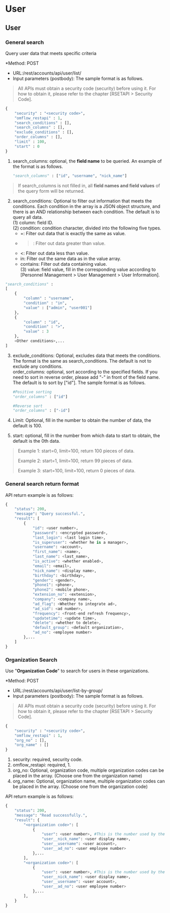 # User

## User

### General search

Query user data that meets specific criteria

\*Method: POST

* URL:/rest/accounts/api/user/list/
* Input parameters (postbody): The sample format is as follows.

> All APIs must obtain a security code (security) before using it. For how to obtain it, please refer to the chapter \[RSETAPI > Security Code].

```python
{
	"security" : "<security code>",
	"omflow_restapi" : 1,
	"search_conditions" : [],
	"search_columns" : [],
	"exclude_conditions" : [],
	"order_columns" : [],
	"limit" : 100,
	"start" : 0
}
```

1.  search\_columns: optional, the **field name** to be queried. An example of the format is as follows.

    ```python
    "search_columns" : ["id", "username", "nick_name"]
    ```

> If search\_columns is not filled in, all **field names and field values** of the query form will be returned.

2. search\_conditions: Optional to filter out information that meets the conditions. Each condition in the array is a JSON object structure, and there is an AND relationship between each condition. The default is to query all data.\
   (1) column: field ID.\
   (2) condition: condition character, divided into the following five types.
   * \=: Filter out data that is exactly the same as value.
   * > : Filter out data greater than value.
   * <: Filter out data less than value.
   * in: Filter out the same data as in the value array.
   * contains: Filter out data containing value.\
     (3) value: field value, fill in the corresponding value according to \[Personnel Management > User Management > User Information].

```python
"search_conditions" :
[
    {
        "column" : "username",
        "condition" : "in",
        "value" : ["admin", "user001"]
    },
    {
        "column" : "id",
        "condition" : ">",
        "value" : 3
    },
    <Other conditions>,...
]
```

3.  exclude\_conditions: Optional, excludes data that meets the conditions. The format is the same as search\_conditions. The default is not to exclude any conditions.\
    order\_columns: optional, sort according to the specified fields. If you need to sort in reverse order, please add "-" in front of the field name. The default is to sort by \["id"]. The sample format is as follows.

    ```python
    #Positive sorting
    "order_columns" : ["id"]

    #Reverse sort
    "order_columns" : ["-id"]
    ```
4. Limit: Optional, fill in the number to obtain the number of data, the default is 100.
5. start: optional, fill in the number from which data to start to obtain, the default is the 0th data.

> Example 1: start=0, limit=100, return 100 pieces of data.
>
> Example 2: start=1, limit=100, return 99 pieces of data.
>
> Example 3: start=100, limit=100, return 0 pieces of data.

### General search return format

API return example is as follows:

```python
{
    "status": 200,
    "message": "Query successful.",
    "result": [
        {
            "id": <user number>,
            "password": <encrypted password>,
            "last_login": <last login time>,
            "is_superuser": <whether he is a manager>,
            "username": <account>,
            "first_name": <name>,
            "last_name": <last_name>,
            "is_active": <whether enabled>,
            "email": <email>,
            "nick_name": <display name>,
            "birthday": <birthday>,
            "gender": <gender>,
            "phone1": <phone>,
            "phone2": <mobile phone>,
            "extension_no": <extension>,
            "company": <company name>,
            "ad_flag": <Whether to integrate ad>,
            "ad_sid": <ad number>,
            "frequency": <front-end refresh frequency>,
            "updatetime": <update time>,
            "delete": <whether to delete>,
            "default_group": <default organization>,
            "ad_no": <employee number>
        },...
    ]
}
```

### Organization Search

Use "**Organization Code**" to search for users in these organizations.

\*Method: POST

* URL:/rest/accounts/api/user/list-by-group/
* Input parameters (postbody): The sample format is as follows.

> All APIs must obtain a security code (security) before using it. For how to obtain it, please refer to the chapter \[RSETAPI > Security Code].

```python
{
	"security" : "<security code>",
	"omflow_restapi" : 1,
	"org_no" : [],
	"org_name" : []
}
```

1. security: required, security code.
2. omflow\_restapi: required, 1.
3. org\_no: Optional, organization code, multiple organization codes can be placed in the array. (Choose one from the organization name)
4. org\_name: Optional, organization name, multiple organization codes can be placed in the array. (Choose one from the organization code)

API return example is as follows:

```python
{
    "status": 200,
    "message": "Read successfully.",
    "result": {
        "<organization code>": [
            {
                "user": <user number>, #This is the number used by the omflow database
                "user__nick_name": <user display name>,
                "user__username": <user account>,
                "user__ad_no": <user employee number>
            },...
        ],
        "<organization code>": [
            {
                "user": <user number>, #This is the number used by the omflow database
                "user__nick_name": <user display name>,
                "user__username": <user account>,
                "user__ad_no": <user employee number>
            },...
        ],
    }
}
```
